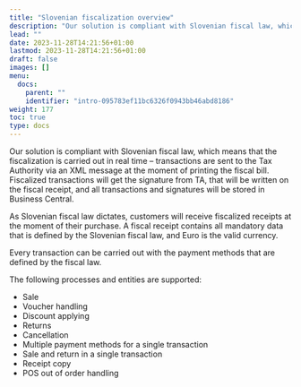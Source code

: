 ```yaml
---
title: "Slovenian fiscalization overview"
description: "Our solution is compliant with Slovenian fiscal law, which means that the fiscalization is carried out in real time – transactions are sent to the Tax Authority via an XML message at the moment of printing the fiscal bill."
lead: ""
date: 2023-11-28T14:21:56+01:00
lastmod: 2023-11-28T14:21:56+01:00
draft: false
images: []
menu:
  docs:
    parent: ""
    identifier: "intro-095783ef11bc6326f0943bb46abd8186"
weight: 177
toc: true
type: docs
---
```


Our solution is compliant with Slovenian fiscal law, which means that the fiscalization is carried out in real time – transactions are sent to the Tax Authority via an XML message at the moment of printing the fiscal bill. Fiscalized transactions will get the signature from TA, that will be written on the fiscal receipt, and all transactions and signatures will be stored in Business Central.

As Slovenian fiscal law dictates, customers will receive fiscalized receipts at the moment of their purchase. A fiscal receipt contains all mandatory data that is defined by the Slovenian fiscal law, and Euro is the valid currency.

Every transaction can be carried out with the payment methods that are defined by the fiscal law.

The following processes and entities are supported:

- Sale
-	Voucher handling
-	Discount applying
-	Returns
-	Cancellation
-	Multiple payment methods for a single transaction
-	Sale and return in a single transaction
-	Receipt copy
-	POS out of order handling
